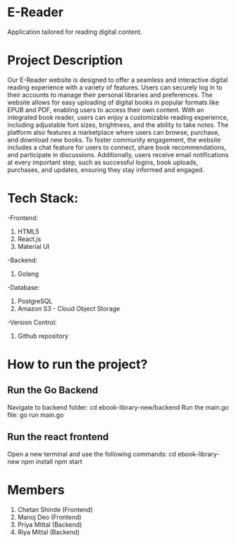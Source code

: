 # E-Reader
Application tailored for reading digital content.

# Project Description
Our E-Reader website is designed to offer a seamless and interactive digital reading experience with a variety of features. Users can securely log in to their accounts to manage their personal libraries and preferences. The website allows for easy uploading of digital books in popular formats like EPUB and PDF, enabling users to access their own content. With an integrated book reader, users can enjoy a customizable reading experience, including adjustable font sizes, brightness, and the ability to take notes. The platform also features a marketplace where users can browse, purchase, and download new books. To foster community engagement, the website includes a chat feature for users to connect, share book recommendations, and participate in discussions. Additionally, users receive email notifications at every important step, such as successful logins, book uploads, purchases, and updates, ensuring they stay informed and engaged.

# Tech Stack:
 -Frontend:
   1. HTML5
   2. React.js
   3. Material UI
      
 -Backend:
   1. Golang
      
 -Database:
   1. PostgreSQL
   2. Amazon S3 - Cloud Object Storage

 -Version Control: 
   1. Github repository

# How to run the project?
## Run the Go Backend
Navigate to backend folder: cd ebook-library-new/backend
Run the main.go file: go run main.go
## Run the react frontend
Open a new terminal and use the following commands:
cd ebook-library-new
npm install
npm start

# Members
1. Chetan Shinde (Frontend)
2. Manoj Deo (Frontend)
3. Priya Mittal (Backend)
4. Riya Mittal (Backend)
